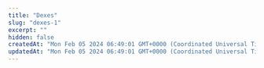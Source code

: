 ```yaml
---
title: "Dexes"
slug: "dexes-1"
excerpt: ""
hidden: false
createdAt: "Mon Feb 05 2024 06:49:01 GMT+0000 (Coordinated Universal Time)"
updatedAt: "Mon Feb 05 2024 06:49:01 GMT+0000 (Coordinated Universal Time)"
---
```

